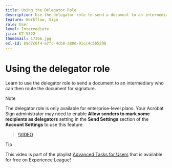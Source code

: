 ```yaml
---
title: Using the Delegator Role
description: Use the delegator role to send a document to an intermediary who can then route the document for signature
feature: Workflow, Sign
role: User
level: Intermediate
jira: KT-5322
thumbnail: 17366.jpg
exl-id: b9d7c6f4-a7fc-4cb8-a80d-91cc4c5b5298
---
```

# Using the delegator role

Learn to use the delegator role to send a document to an intermediary who can then route the document for signature.

>[!NOTE]
>
>The delegator role is only available for enterprise-level plans. Your Acrobat Sign administrator may need to enable **Allow senders to mark some recipients as delegators** setting in the **Send Settings** section of the **Account Settings** to use this feature. 

>[!VIDEO](https://video.tv.adobe.com/v/343621?quality=12&learn=on&hidetitle=true)

>[!TIP]
>
>This video is part of the playlist [Advanced Tasks for Users](https://experienceleague.adobe.com/en/playlists/acrobat-sign-perform-advanced-tasks-business-users) that is available for free on Experience League!
